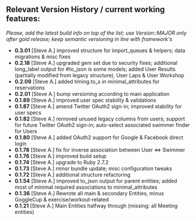 ## Relevant Version History / current working features:

_Please, add the latest build info on top of the list; use Version::MAJOR only after gold release; keep semantic versioning in line with framework's_

- **0.3.01** [Steve A.] improved structure for import_queues & helpers; data migrations & misc fixes
- **0.2.18** [Steve A.] upgraded gem set due to security fixes; additional long_label output for #to_json is some models; added User Results (partially modified from legacy structure), User Laps & User Workshop
- **0.2.09** [Steve A.] added timing.to_s in minimal_attributes for reservations
- **0.2.01** [Steve A.] bump versioning according to main application
- **0.1.89** [Steve A.] improved user spec stability & validations
- **0.1.87** [Steve A.] amend Twitter OAuth2 sign-in; improved stability for user specs
- **0.1.82** [Steve A.] removed unused legacy columns from users; support for future Twitter OAuth2 sign-in; auto-select associated swimmer finder for Users
- **0.1.80** [Steve A.] added OAuth2 support for Google & Facebook direct login
- **0.1.78** [Steve A.] fix for inverse association between User <=> Swimmer
- **0.1.76** [Steve A.] improved build setup
- **0.1.74** [Steve A.] upgrade to Ruby 2.7.2
- **0.1.73** [Steve A.] minor bundle update; misc configuration tweaks
- **0.1.72** [Steve A.] additional structure refactoring
- **0.1.54** [Steve A.] improved to_json output for parent entities; added most of minimal required associations to minimal_attributes
- **0.1.36** [Steve A.] Rewrote all main & secondary Entities, minus GoggleCup & exercise/workout-related
- **0.1.21** [Steve A.] Main Entities halfway through (missing: all Meeting entities)

